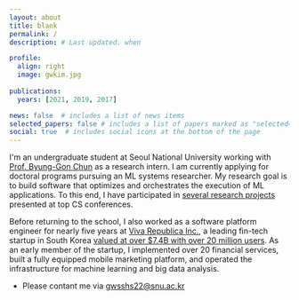 ```yaml
---
layout: about
title: blank
permalink: /
description: # Last updated. when

profile:
  align: right
  image: gwkim.jpg
    
publications:
  years: [2021, 2019, 2017]

news: false  # includes a list of news items
selected_papers: false # includes a list of papers marked as "selected={true}"
social: true  # includes social icons at the bottom of the page
---
```


I'm an undergraduate student at Seoul National University working with [Prof. Byung-Gon Chun](https://bgchun.github.io/) as a research intern.
I am currently applying for doctoral programs pursuing an ML systems researcher.
My research goal is to build software that optimizes and orchestrates the execution of ML applications.
To this end, I have participated in [several research projects](#publications) presented at top CS conferences.

Before returning to the school, I also worked as a software platform engineer for nearly five years at [Viva Republica Inc.](https://toss.im/en), a leading fin-tech startup in South Korea [valued at over $7.4B with over 20 million users](https://techcrunch.com/2021/06/22/viva-republica-developer-of-korean-financial-super-app-toss-raises-410m-at-a-7-4b-valuation/).
As an early member of the startup, I implemented over 20 financial services, built a fully equipped mobile marketing platform, and operated the infrastructure for machine learning and big data analysis.

 * Please contant me via <gwsshs22@snu.ac.kr>


